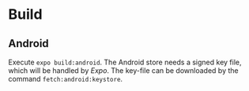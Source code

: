 # Build
## Android
Execute `expo build:android`. The Android store needs a signed key file, which will be handled by *Expo*. The key-file can be downloaded by the command `fetch:android:keystore`.
